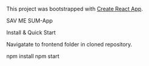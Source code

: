 This project was bootstrapped with [Create React App](https://github.com/facebookincubator/create-react-app).

SAV ME SUM-App

Install & Quick Start


Navigatate to frontend folder in cloned repository.

npm install 
npm start 
